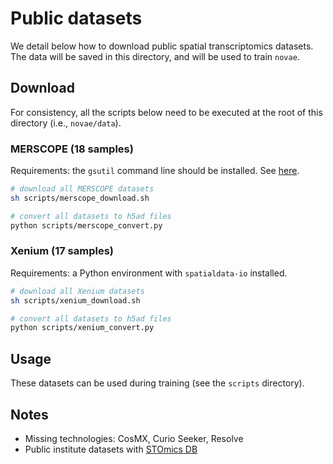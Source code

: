 # Public datasets

We detail below how to download public spatial transcriptomics datasets. The data will be saved in this directory, and will be used to train `novae`.

## Download

For consistency, all the scripts below need to be executed at the root of this directory (i.e., `novae/data`).

### MERSCOPE (18 samples)

Requirements: the `gsutil` command line should be installed. See [here](https://cloud.google.com/storage/docs/gsutil_install).

```sh
# download all MERSCOPE datasets
sh scripts/merscope_download.sh

# convert all datasets to h5ad files
python scripts/merscope_convert.py
```

### Xenium (17 samples)

Requirements: a Python environment with `spatialdata-io` installed.

```sh
# download all Xenium datasets
sh scripts/xenium_download.sh

# convert all datasets to h5ad files
python scripts/xenium_convert.py
```

## Usage

These datasets can be used during training (see the `scripts` directory).

## Notes
- Missing technologies: CosMX, Curio Seeker, Resolve
- Public institute datasets with [STOmics DB](https://db.cngb.org/stomics/)
